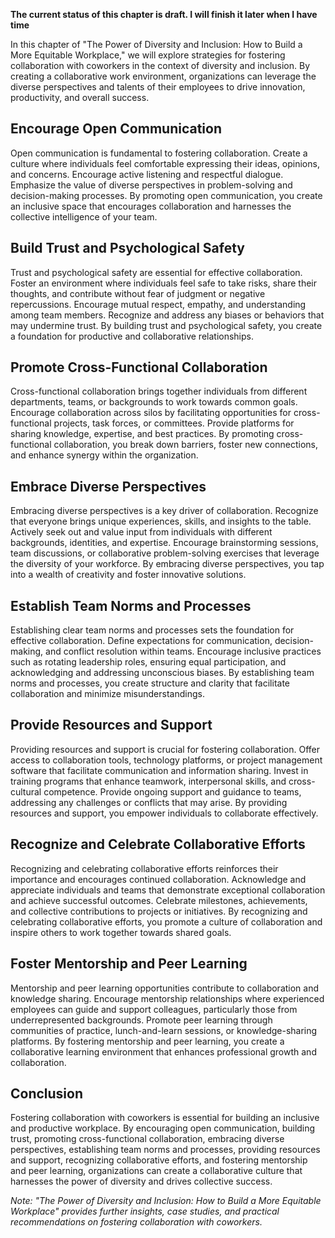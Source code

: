 **The current status of this chapter is draft. I will finish it later when I have time**

In this chapter of "The Power of Diversity and Inclusion: How to Build a More Equitable Workplace," we will explore strategies for fostering collaboration with coworkers in the context of diversity and inclusion. By creating a collaborative work environment, organizations can leverage the diverse perspectives and talents of their employees to drive innovation, productivity, and overall success.

Encourage Open Communication
----------------------------

Open communication is fundamental to fostering collaboration. Create a culture where individuals feel comfortable expressing their ideas, opinions, and concerns. Encourage active listening and respectful dialogue. Emphasize the value of diverse perspectives in problem-solving and decision-making processes. By promoting open communication, you create an inclusive space that encourages collaboration and harnesses the collective intelligence of your team.

Build Trust and Psychological Safety
------------------------------------

Trust and psychological safety are essential for effective collaboration. Foster an environment where individuals feel safe to take risks, share their thoughts, and contribute without fear of judgment or negative repercussions. Encourage mutual respect, empathy, and understanding among team members. Recognize and address any biases or behaviors that may undermine trust. By building trust and psychological safety, you create a foundation for productive and collaborative relationships.

Promote Cross-Functional Collaboration
--------------------------------------

Cross-functional collaboration brings together individuals from different departments, teams, or backgrounds to work towards common goals. Encourage collaboration across silos by facilitating opportunities for cross-functional projects, task forces, or committees. Provide platforms for sharing knowledge, expertise, and best practices. By promoting cross-functional collaboration, you break down barriers, foster new connections, and enhance synergy within the organization.

Embrace Diverse Perspectives
----------------------------

Embracing diverse perspectives is a key driver of collaboration. Recognize that everyone brings unique experiences, skills, and insights to the table. Actively seek out and value input from individuals with different backgrounds, identities, and expertise. Encourage brainstorming sessions, team discussions, or collaborative problem-solving exercises that leverage the diversity of your workforce. By embracing diverse perspectives, you tap into a wealth of creativity and foster innovative solutions.

Establish Team Norms and Processes
----------------------------------

Establishing clear team norms and processes sets the foundation for effective collaboration. Define expectations for communication, decision-making, and conflict resolution within teams. Encourage inclusive practices such as rotating leadership roles, ensuring equal participation, and acknowledging and addressing unconscious biases. By establishing team norms and processes, you create structure and clarity that facilitate collaboration and minimize misunderstandings.

Provide Resources and Support
-----------------------------

Providing resources and support is crucial for fostering collaboration. Offer access to collaboration tools, technology platforms, or project management software that facilitate communication and information sharing. Invest in training programs that enhance teamwork, interpersonal skills, and cross-cultural competence. Provide ongoing support and guidance to teams, addressing any challenges or conflicts that may arise. By providing resources and support, you empower individuals to collaborate effectively.

Recognize and Celebrate Collaborative Efforts
---------------------------------------------

Recognizing and celebrating collaborative efforts reinforces their importance and encourages continued collaboration. Acknowledge and appreciate individuals and teams that demonstrate exceptional collaboration and achieve successful outcomes. Celebrate milestones, achievements, and collective contributions to projects or initiatives. By recognizing and celebrating collaborative efforts, you promote a culture of collaboration and inspire others to work together towards shared goals.

Foster Mentorship and Peer Learning
-----------------------------------

Mentorship and peer learning opportunities contribute to collaboration and knowledge sharing. Encourage mentorship relationships where experienced employees can guide and support colleagues, particularly those from underrepresented backgrounds. Promote peer learning through communities of practice, lunch-and-learn sessions, or knowledge-sharing platforms. By fostering mentorship and peer learning, you create a collaborative learning environment that enhances professional growth and collaboration.

Conclusion
----------

Fostering collaboration with coworkers is essential for building an inclusive and productive workplace. By encouraging open communication, building trust, promoting cross-functional collaboration, embracing diverse perspectives, establishing team norms and processes, providing resources and support, recognizing collaborative efforts, and fostering mentorship and peer learning, organizations can create a collaborative culture that harnesses the power of diversity and drives collective success.

*Note: "The Power of Diversity and Inclusion: How to Build a More Equitable Workplace" provides further insights, case studies, and practical recommendations on fostering collaboration with coworkers.*
